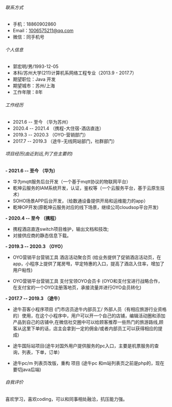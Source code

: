 ###### 联系方式

- 手机：18860902860
- Email：1006575211@qq.com
- 微信：同手机号

###### 个人信息

 - 郭宏明/男/1993-12-05
 - 本科/苏州大学(211)计算机系网络工程专业（2013.9 - 2017.7）
 - 期望职位：Java 开发
 - 期望城市：苏州/上海
 - 工作年限：8年

 ###### 工作经历
 * 2021.6 -- 至今 （华为苏州）
 * 2020.4 -- 2021.4 （携程-大住宿-酒店直连）
 * 2019.3 -- 2020.3 （OYO-营销部门）
 * 2017.7 -- 2019.3 （途牛-无线网站部门，社群部门）
 ###### 项目经历(由近到远,列了些主要的)
 **- 2021.6 -- 至今 （华为）**
 *  华为mqtt服务后台开发（一个基于mqtt协议的物联网平台）
 *  乾坤云服务的IAM系统开发，认证，鉴权等（一个云服务平台，基于云原生技术）
 *  SOHO场景APP后台开发，（给数通设备提供开局和运维能力的app）
 *  乾坤OP开发(原乾坤云服务对应的线下场景，继续公司cloudsop平台开发)

 **- 2020.4 -- 至今 （携程）**
 *  携程酒店直连switch项目维护，输出文档和技改;
 *  对接供应商的静态信息下载。
 
 **- 2019.3 -- 2020.3 （OYO）**
 
 *  OYO营销平台营销工具 酒店活动聚合页 (给业务提供了促销酒店活动页，在app，小程序上提供了尾房甩，早定特惠的入口，提高了酒店入住率，增加了用户粘性)

 *  OYO营销平台营销工具 支付宝领OYO会员卡 (OYO和支付宝进行战略合作，在支付宝的一个OYO注册落地页，承接流量并进行OYO会员转化)
		
 
 **- 2017.7 -- 2019.3 （途牛）**

*  途牛苔客小程序项目 (门市店员途牛内部员工/ 外部人员（有相应旅游行业资格的）使用，在这个小程序中，用户可以开一个自己的店铺，编辑活动圈和添加产品到自己的店铺中,在微信社交圈中可以给顾客推荐一些热门的旅游路线,顾客从这里下单的话，店主会拿到一定的佣金/或者内部员工可以获得相应的提成) 
		
*  途牛国际站项目(途牛对国外用户提供服务的pc入口，主要是机票服务的查询，列表，下单，订单） 
		
 * 途牛pc/m 列表页改版，重构 项目  (途牛pc 和m站列表页之前是php的，现在要切java后端) 
		
###### 自我评价

喜欢学习，喜欢coding，可以和同事相处融洽，抗压能力强。
